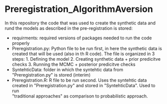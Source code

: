 # Preregistration_AlgorithmAversion

In this repository the code that was used to create the synthetic data and rund the models as described in the pre-registration is stored:

- requirments: required versions of packages needed to run the code properly
- Preregistration.py: Python file to be run first, in here the synthetic data is created that will be used (also in th R code).
    The file is organized in 3 steps:   1. Defining the model
                                        2. Creating synthetic data + prior predicitve checks
                                        3. Running the MCMC + posterior predicitve checks
- SyntehticData: folder in which the syntehtic data from "Preregistration.py" is stored (interim)
- Preregistration.R: R file to be run second. Uses the syntehtic data created in "Preregistration.py" and stored in "SyntehticData". Used to run    
    "traditional approaches" as comparison to probabilistic approach.
